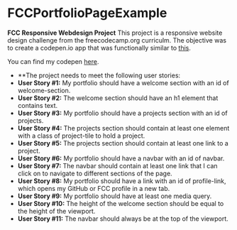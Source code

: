 # FCCPortfolioPageExample
**FCC Responsive Webdesign Project**
This project is a responsive website design challenge from the freecodecamp.org curriculm. The objective was to create a codepen.io app that was functionally similar to [this](https://codepen.io/freeCodeCamp/full/zNBOYG).

   You can find my codepen [here](https://codepen.io/tylersassatelli/pen/jpBVzg).
   
* **The project needs to meet the following user stories:
* **User Story #1:** My portfolio should have a welcome section with an id of welcome-section.
* **User Story #2:** The welcome section should have an h1 element that contains text.
* **User Story #3:** My portfolio should have a projects section with an id of projects.
* **User Story #4:** The projects section should contain at least one element with a class of project-tile to hold a project.
* **User Story #5:** The projects section should contain at least one link to a project.
* **User Story #6:** My portfolio should have a navbar with an id of navbar.
* **User Story #7:** The navbar should contain at least one link that I can click on to navigate to different sections of the page.
* **User Story #8:** My portfolio should have a link with an id of profile-link, which opens my GitHub or FCC profile in a new tab.
* **User Story #9:** My portfolio should have at least one media query.
* **User Story #10:** The height of the welcome section should be equal to the height of the viewport.
* **User Story #11:** The navbar should always be at the top of the viewport.